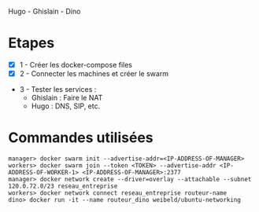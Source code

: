 Hugo - Ghislain - Dino

# Etapes

  - [X] 1 - Créer les docker-compose files
  - [X] 2 - Connecter les machines et créer le swarm
  -  3 - Tester les services :
     -  Ghislain : Faire le NAT
     -  Hugo : DNS, SIP, etc.

# Commandes utilisées

    manager> docker swarm init --advertise-addr=<IP-ADDRESS-OF-MANAGER>
    workers> docker swarm join --token <TOKEN> --advertise-addr <IP-ADDRESS-OF-WORKER-1> <IP-ADDRESS-OF-MANAGER>:2377
    manager> docker network create --driver=overlay --attachable --subnet 120.0.72.0/23 reseau_entreprise
    workers> docker network connect reseau_entreprise routeur-name
    dino> docker run -it --name routeur_dino weibeld/ubuntu-networking
